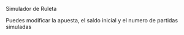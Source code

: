 Simulador de Ruleta

Puedes modificar la apuesta, el saldo inicial y el numero de partidas simuladas

